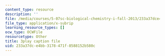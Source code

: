 ```yaml
---
content_type: resource
description: ''
file: /media/courses/5-07sc-biological-chemistry-i-fall-2013/233a37dce4bb3178471f8588152b580c_ddt1KuSdoOg.srt
file_type: application/x-subrip
learning_resource_types: []
ocw_type: OCWFile
resourcetype: Other
title: 3play caption file
uid: 233a37dc-e4bb-3178-471f-8588152b580c
---
```

